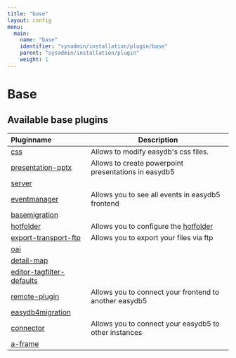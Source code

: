 ```yaml
---
title: "base"
layout: config
menu:
  main:
    name: "base"
    identifier: "sysadmin/installation/plugin/base"
    parent: "sysadmin/installation/plugin"
    weight: 1
---
```

# Base

## Available base plugins

| Pluginname | Description |
|:-----------|-------------|
| [css](/en/sysadmin/installation/plugin/base/css) | Allows to modify easydb's css files. |
| [presentation-pptx](/en/sysadmin/installation/plugin/base/presentation-pptx) | Allows to create powerpoint presentations in easydb5 |
| [server](/en/sysadmin/installation/plugin/base/server) |  |
| [eventmanager](/en/sysadmin/installation/plugin/base/eventmanager) | Allows you to see all events in easydb5 frontend |
| [basemigration](/en/sysadmin/installation/plugin/base/basemigration) |  |
| [hotfolder](/en/sysadmin/installation/plugin/base/hotfolder) | Allows you to configure the [hotfolder](/en/sysadmin/konfiguration/recipes/hotfolder) |
| [export-transport-ftp](/en/sysadmin/installation/plugin/base/export-transport-ftp) | Allows you to export your files via ftp |
| [oai](/en/sysadmin/installation/plugin/base/oai) |  |
| [detail-map](/en/sysadmin/installation/plugin/base/detail-map) |  |
| [editor-tagfilter-defaults](/en/sysadmin/installation/plugin/base/editor-tagfilter-defaults) |  |
| [remote-plugin](/en/sysadmin/installation/plugin/base/remote-plugin) | Allows you to connect your frontend to another easydb5 |
| [easydb4migration](/en/sysadmin/installation/plugin/base/easydb4migration) |  |
| [connector](/en/sysadmin/installation/plugin/base/connector) | Allows you to connect your easydb5 to other instances |
| [a-frame](/en/sysadmin/installation/plugin/base/a-frame) |  |